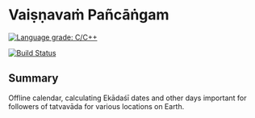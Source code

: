 # Vaiṣṇavaṁ Pañcāṅgam

[![Language grade: C/C++](https://img.shields.io/lgtm/grade/cpp/g/ashutosh108/vaishnavam-panchangam.svg?logo=lgtm&logoWidth=18)](https://lgtm.com/projects/g/ashutosh108/vaishnavam-panchangam/context:cpp)

[![Build Status](https://travis-ci.com/ashutosh108/vaishnavam-panchangam.svg?branch=master)](https://travis-ci.com/ashutosh108/vaishnavam-panchangam)

## Summary

Offline calendar, calculating Ekādaśī dates and other days important for followers of tatvavāda for various locations on Earth.
